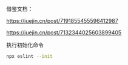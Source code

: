 借鉴文档：

https://juejin.cn/post/7191855455596412987

https://juejin.cn/post/7132344025603899405

执行初始化命令
```bash
npx eslint --init
```
